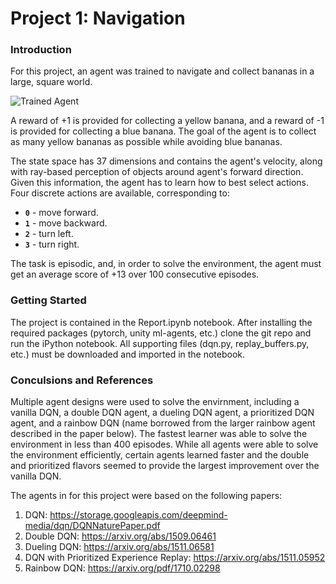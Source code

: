 [//]: # (Image References)

[image1]: https://user-images.githubusercontent.com/10624937/42135619-d90f2f28-7d12-11e8-8823-82b970a54d7e.gif "Trained Agent"

# Project 1: Navigation

### Introduction

For this project, an agent was trained to navigate and collect bananas in a large, square world.  

![Trained Agent][image1]

A reward of +1 is provided for collecting a yellow banana, and a reward of -1 is provided for collecting a blue banana. The goal of the agent is to collect as many yellow bananas as possible while avoiding blue bananas.  

The state space has 37 dimensions and contains the agent's velocity, along with ray-based perception of objects around agent's forward direction.  Given this information, the agent has to learn how to best select actions.  Four discrete actions are available, corresponding to:
- **`0`** - move forward.
- **`1`** - move backward.
- **`2`** - turn left.
- **`3`** - turn right.

The task is episodic, and, in order to solve the environment, the agent must get an average score of +13 over 100 consecutive episodes.

### Getting Started

The project is contained in the Report.ipynb notebook. After installing the required packages (pytorch, unity ml-agents, etc.) clone the git repo and run the iPython notebook. All supporting files (dqn.py, replay_buffers.py, etc.) must be downloaded and imported in the notebook.

### Conculsions and References

Multiple agent designs were used to solve the envirnment, including a vanilla DQN, a double DQN agent, a dueling DQN agent, a prioritized DQN agent, and a rainbow DQN (name borrowed from the larger rainbow agent described in the paper below). The fastest learner was able to solve the environment in less than 400 episodes. While all agents were able to solve the environment efficiently, certain agents learned faster and the double and prioritized flavors seemed to provide the largest improvement over the vanilla DQN.

The agents in for this project were based on the following papers:
1. DQN: https://storage.googleapis.com/deepmind-media/dqn/DQNNaturePaper.pdf
2. Double DQN: https://arxiv.org/abs/1509.06461
3. Dueling DQN: https://arxiv.org/abs/1511.06581
4. DQN with Prioritized Experience Replay: https://arxiv.org/abs/1511.05952
5. Rainbow DQN: https://arxiv.org/pdf/1710.02298
